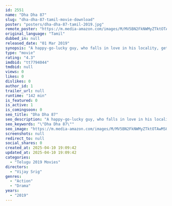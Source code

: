 ```yaml
---
id: 2551
name: "Dha Dha 87"
slug: "dha-dha-87-tamil-movie-download"
poster: "posters/dha-dha-87-tamil-2019.jpg"
remote_poster: "https://m.media-amazon.com/images/M/MV5BN2FkNWMyZTktOTAwMS00ZWQ4LWJjZTYtNjlhMDU1NDJiNWI4XkEyXkFqcGc@._V1_SX300.jpg"
original_language: "Tamil"
dubbed_in: null
released_date: "01 Mar 2019"
synopsis: "A happy-go-lucky guy, who falls in love in his locality, gets the shock of his life when she reveals her real identity to him."
type: "movie"
rating: "4.3"
imdbid: "tt7794044"
tmdbid: null
views: 0
likes: 0
dislikes: 0
author_id: 1
trailer_url: null
runtime: "142 min"
is_featured: 0
is_active: 1
is_comingsoon: 0
seo_title: "Dha Dha 87"
seo_description: "A happy-go-lucky guy, who falls in love in his locality, gets the shock of his life when she reveals her real identity to him."
seo_keywords: "\"Dha Dha 87\""
seo_image: "https://m.media-amazon.com/images/M/MV5BN2FkNWMyZTktOTAwMS00ZWQ4LWJjZTYtNjlhMDU1NDJiNWI4XkEyXkFqcGc@._V1_SX300.jpg"
screenshots: null
redirect_to: null
social_shares: 0
created_at: 2025-04-10 19:09:42
updated_at: 2025-04-10 19:09:42
categories:
  - "Telugu 2019 Movies"
directors:
  - "Vijay Srig"
genres:
  - "Action"
  - "Drama"
years:
  - "2019"
---
```


